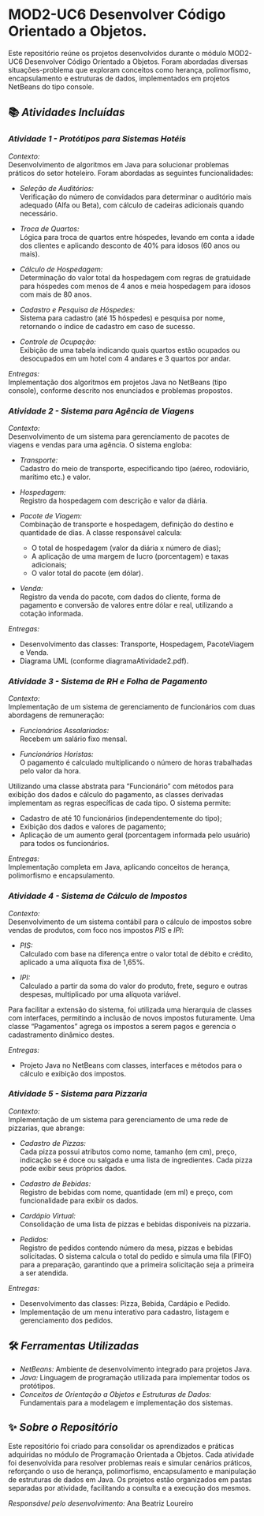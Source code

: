 # MOD2-UC6 Desenvolver Código Orientado a Objetos.

Este repositório reúne os projetos desenvolvidos durante o módulo MOD2-UC6 Desenvolver Código Orientado a Objetos. Foram abordadas diversas situações-problema que exploram conceitos como herança, polimorfismo, encapsulamento e estruturas de dados, implementados em projetos NetBeans do tipo console.

## 📚 *Atividades Incluídas*

### *Atividade 1 - Protótipos para Sistemas Hotéis*

*Contexto:*  
Desenvolvimento de algoritmos em Java para solucionar problemas práticos do setor hoteleiro. Foram abordadas as seguintes funcionalidades:

- *Seleção de Auditórios:*  
  Verificação do número de convidados para determinar o auditório mais adequado (Alfa ou Beta), com cálculo de cadeiras adicionais quando necessário.

- *Troca de Quartos:*  
  Lógica para troca de quartos entre hóspedes, levando em conta a idade dos clientes e aplicando desconto de 40% para idosos (60 anos ou mais).

- *Cálculo de Hospedagem:*  
  Determinação do valor total da hospedagem com regras de gratuidade para hóspedes com menos de 4 anos e meia hospedagem para idosos com mais de 80 anos.

- *Cadastro e Pesquisa de Hóspedes:*  
  Sistema para cadastro (até 15 hóspedes) e pesquisa por nome, retornando o índice de cadastro em caso de sucesso.

- *Controle de Ocupação:*  
  Exibição de uma tabela indicando quais quartos estão ocupados ou desocupados em um hotel com 4 andares e 3 quartos por andar.

*Entregas:*  
Implementação dos algoritmos em projetos Java no NetBeans (tipo console), conforme descrito nos enunciados e problemas propostos.

### *Atividade 2 - Sistema para Agência de Viagens*

*Contexto:*  
Desenvolvimento de um sistema para gerenciamento de pacotes de viagens e vendas para uma agência. O sistema engloba:

- *Transporte:*  
  Cadastro do meio de transporte, especificando tipo (aéreo, rodoviário, marítimo etc.) e valor.

- *Hospedagem:*  
  Registro da hospedagem com descrição e valor da diária.

- *Pacote de Viagem:*  
  Combinação de transporte e hospedagem, definição do destino e quantidade de dias. A classe responsável calcula:
  - O total de hospedagem (valor da diária x número de dias);
  - A aplicação de uma margem de lucro (porcentagem) e taxas adicionais;
  - O valor total do pacote (em dólar).

- *Venda:*  
  Registro da venda do pacote, com dados do cliente, forma de pagamento e conversão de valores entre dólar e real, utilizando a cotação informada.

*Entregas:*  
- Desenvolvimento das classes: Transporte, Hospedagem, PacoteViagem e Venda.  
- Diagrama UML (conforme diagramaAtividade2.pdf).

### *Atividade 3 - Sistema de RH e Folha de Pagamento*

*Contexto:*  
Implementação de um sistema de gerenciamento de funcionários com duas abordagens de remuneração:

- *Funcionários Assalariados:*  
  Recebem um salário fixo mensal.

- *Funcionários Horistas:*  
  O pagamento é calculado multiplicando o número de horas trabalhadas pelo valor da hora.

Utilizando uma classe abstrata para “Funcionário” com métodos para exibição dos dados e cálculo do pagamento, as classes derivadas implementam as regras específicas de cada tipo. O sistema permite:

- Cadastro de até 10 funcionários (independentemente do tipo);
- Exibição dos dados e valores de pagamento;
- Aplicação de um aumento geral (porcentagem informada pelo usuário) para todos os funcionários.

*Entregas:*  
Implementação completa em Java, aplicando conceitos de herança, polimorfismo e encapsulamento.

### *Atividade 4 - Sistema de Cálculo de Impostos*

*Contexto:*  
Desenvolvimento de um sistema contábil para o cálculo de impostos sobre vendas de produtos, com foco nos impostos *PIS* e *IPI*:

- *PIS:*  
  Calculado com base na diferença entre o valor total de débito e crédito, aplicado a uma alíquota fixa de 1,65%.

- *IPI:*  
  Calculado a partir da soma do valor do produto, frete, seguro e outras despesas, multiplicado por uma alíquota variável.

Para facilitar a extensão do sistema, foi utilizada uma hierarquia de classes com interfaces, permitindo a inclusão de novos impostos futuramente. Uma classe “Pagamentos” agrega os impostos a serem pagos e gerencia o cadastramento dinâmico destes.

*Entregas:*  
- Projeto Java no NetBeans com classes, interfaces e métodos para o cálculo e exibição dos impostos.

### *Atividade 5 - Sistema para Pizzaria*

*Contexto:*  
Implementação de um sistema para gerenciamento de uma rede de pizzarias, que abrange:

- *Cadastro de Pizzas:*  
  Cada pizza possui atributos como nome, tamanho (em cm), preço, indicação se é doce ou salgada e uma lista de ingredientes. Cada pizza pode exibir seus próprios dados.

- *Cadastro de Bebidas:*  
  Registro de bebidas com nome, quantidade (em ml) e preço, com funcionalidade para exibir os dados.

- *Cardápio Virtual:*  
  Consolidação de uma lista de pizzas e bebidas disponíveis na pizzaria.

- *Pedidos:*  
  Registro de pedidos contendo número da mesa, pizzas e bebidas solicitadas. O sistema calcula o total do pedido e simula uma fila (FIFO) para a preparação, garantindo que a primeira solicitação seja a primeira a ser atendida.

*Entregas:*  
- Desenvolvimento das classes: Pizza, Bebida, Cardápio e Pedido.  
- Implementação de um menu interativo para cadastro, listagem e gerenciamento dos pedidos.

## 🛠️ *Ferramentas Utilizadas*

- *NetBeans:* Ambiente de desenvolvimento integrado para projetos Java.
- *Java:* Linguagem de programação utilizada para implementar todos os protótipos.
- *Conceitos de Orientação a Objetos e Estruturas de Dados:* Fundamentais para a modelagem e implementação dos sistemas.

## ✨ *Sobre o Repositório*

Este repositório foi criado para consolidar os aprendizados e práticas adquiridas no módulo de Programação Orientada a Objetos. Cada atividade foi desenvolvida para resolver problemas reais e simular cenários práticos, reforçando o uso de herança, polimorfismo, encapsulamento e manipulação de estruturas de dados em Java. Os projetos estão organizados em pastas separadas por atividade, facilitando a consulta e a execução dos mesmos.

*Responsável pelo desenvolvimento:* Ana Beatriz Loureiro
